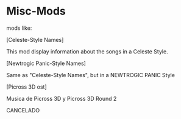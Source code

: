 # Misc-Mods
mods like:

[Celeste-Style Names]

This mod display information about the songs in a Celeste Style.

[Newtrogic Panic-Style Names]

Same as "Celeste-Style Names", but in a NEWTROGIC PANIC Style

[Picross 3D ost]

Musica de Picross 3D y Picross 3D Round 2

CANCELADO

